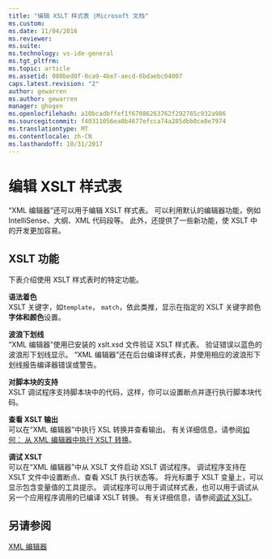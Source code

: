 ```yaml
---
title: "编辑 XSLT 样式表 |Microsoft 文档"
ms.custom: 
ms.date: 11/04/2016
ms.reviewer: 
ms.suite: 
ms.technology: vs-ide-general
ms.tgt_pltfrm: 
ms.topic: article
ms.assetid: 080bed0f-0ca9-4be7-aecd-6bdaebc04007
caps.latest.revision: "2"
author: gewarren
ms.author: gewarren
manager: ghogen
ms.openlocfilehash: a10bcadbffef1f67086263762f292765c932a986
ms.sourcegitcommit: f40311056ea0b4677efcca74a285dbb0ce0e7974
ms.translationtype: MT
ms.contentlocale: zh-CN
ms.lasthandoff: 10/31/2017
---
```

# <a name="editing-xslt-style-sheets"></a>编辑 XSLT 样式表
“XML 编辑器”还可以用于编辑 XSLT 样式表。 可以利用默认的编辑器功能，例如 IntelliSense、大纲、XML 代码段等。 此外，还提供了一些新功能，使 XSLT 中的开发更加容易。  
  
## <a name="xslt-features"></a>XSLT 功能  
 下表介绍使用 XSLT 样式表时的特定功能。  
  
 **语法着色**  
 XSLT 关键字，如`template`， `match`，依此类推，显示在指定的 XSLT 关键字颜色**字体和颜色**设置。  
  
 **波浪下划线**  
 “XML 编辑器”使用已安装的 xslt.xsd 文件验证 XSLT 样式表。 验证错误以蓝色的波浪形下划线显示。 “XML 编辑器”还在后台编译样式表，并使用相应的波浪形下划线报告编译器错误或警告。  
  
 **对脚本块的支持**  
 XSLT 调试程序支持脚本块中的代码，这样，你可以设置断点并逐行执行脚本块代码。  
  
 **查看 XSLT 输出**  
 可以在“XML 编辑器”中执行 XSL 转换并查看输出。 有关详细信息，请参阅[如何： 从 XML 编辑器中执行 XSLT 转换](../xml-tools/how-to-execute-an-xslt-transformation-from-the-xml-editor.md)。  
  
 **调试 XSLT**  
 可以在“XML 编辑器”中从 XSLT 文件启动 XSLT 调试程序。 调试程序支持在 XSLT 文件中设置断点、查看 XSLT 执行状态等。 将光标置于 XSLT 变量上，可以显示包含变量值的工具提示。 调试程序可以用于调试样式表，也可以用于调试从另一个应用程序调用的已编译 XSLT 转换。 有关详细信息，请参阅[调试 XSLT](../xml-tools/debugging-xslt.md)。  
  
## <a name="see-also"></a>另请参阅  
 [XML 编辑器](../xml-tools/xml-editor.md)